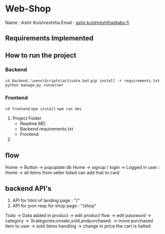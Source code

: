 # Web-Shop
Name : Ashir Kulshreshtha
Email : ashir.kulshreshtha@abo.fi

## Requirements Implemented


## How to run the project 
### Backend
`cd backend`
`.\venv\Scripts\activate.bat`
`pip install -r requirements.txt`
`python manage.py runserver`

### Frontend
`cd frontend`
`npm install`
`npm run dev`


1) Project Folder
    - Readme.MD
    - Backend requirements.txt
    - Frontend
2) 

## flow 
Home -> Button -> popuplate db
Home -> signup / login -> 
Logged in user :
    Home -> all items from seller listed
    can add that to card

## backend API's

1) API for html of landing page : "/"
2) API for json resp for shop page : "/shop"


Todo
-> Data added in product 
-> edit product flow 
-> edit password
-> category -> 3categories:onsale,sold,andpurchased.
-> move purchased item to user
-> sold items handling
-> change in price the cart is halted